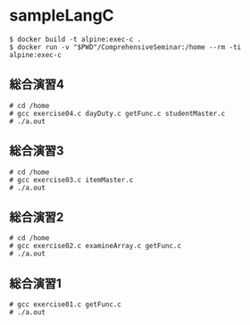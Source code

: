 # sampleLangC


```
$ docker build -t alpine:exec-c .
$ docker run -v "$PWD"/ComprehensiveSeminar:/home --rm -ti alpine:exec-c
```
## 総合演習4
```
# cd /home
# gcc exercise04.c dayDuty.c getFunc.c studentMaster.c
# ./a.out
```
## 総合演習3
```
# cd /home
# gcc exercise03.c itemMaster.c
# ./a.out
```
## 総合演習2
```
# cd /home
# gcc exercise02.c examineArray.c getFunc.c
# ./a.out
```
## 総合演習1
```
# gcc exercise01.c getFunc.c
# ./a.out
```